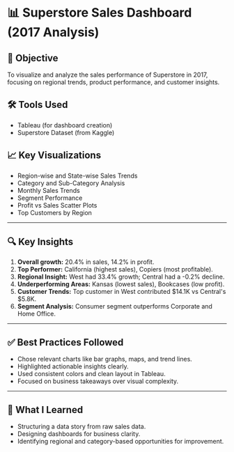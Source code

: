 # 📊 Superstore Sales Dashboard (2017 Analysis)

## 🎯 Objective
To visualize and analyze the sales performance of Superstore in 2017, focusing on regional trends, product performance, and customer insights.

## 🛠 Tools Used
- Tableau (for dashboard creation)
- Superstore Dataset (from Kaggle)

## 📈 Key Visualizations
- Region-wise and State-wise Sales Trends
- Category and Sub-Category Analysis
- Monthly Sales Trends
- Segment Performance
- Profit vs Sales Scatter Plots
- Top Customers by Region

---

## 🔍 Key Insights
1. **Overall growth:** 20.4% in sales, 14.2% in profit.
2. **Top Performer:** California (highest sales), Copiers (most profitable).
3. **Regional Insight:** West had 33.4% growth; Central had a -0.2% decline.
4. **Underperforming Areas:** Kansas (lowest sales), Bookcases (low profit).
5. **Customer Trends:** Top customer in West contributed $14.1K vs Central's $5.8K.
6. **Segment Analysis:** Consumer segment outperforms Corporate and Home Office.

---

## ✅ Best Practices Followed
- Chose relevant charts like bar graphs, maps, and trend lines.
- Highlighted actionable insights clearly.
- Used consistent colors and clean layout in Tableau.
- Focused on business takeaways over visual complexity.

---

## 📘 What I Learned
- Structuring a data story from raw sales data.
- Designing dashboards for business clarity.
- Identifying regional and category-based opportunities for improvement.
